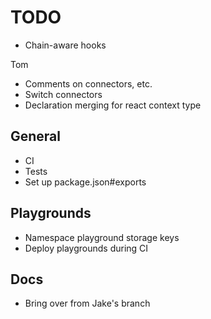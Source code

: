 # TODO

- Chain-aware hooks

Tom
- Comments on connectors, etc.
- Switch connectors
- Declaration merging for react context type

## General

- CI
- Tests
- Set up package.json#exports

## Playgrounds

- Namespace playground storage keys
- Deploy playgrounds during CI

## Docs

- Bring over from Jake's branch